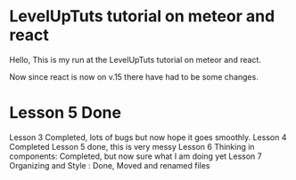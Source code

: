 LevelUpTuts tutorial on meteor and react
=======
Hello, This is my run at the LevelUpTuts tutorial on meteor and react.

Now since react is now on v.15 there have had to be some changes.


Lesson 5 Done
=======
Lesson 3 Completed,  lots of bugs but now hope it goes smoothly.
Lesson 4 Completed
Lesson 5 done,  this is very messy
Lesson 6 Thinking in components: Completed, but now sure what I am doing yet
Lesson 7  Organizing and Style : Done,  Moved and renamed files
